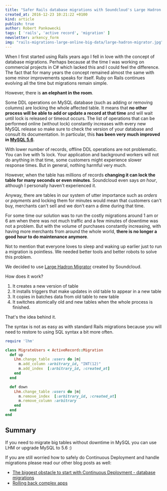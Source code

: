 ```yaml
---
title: "Safer Rails database migrations with Soundcloud's Large Hadron Migrator"
created_at: 2016-12-23 10:21:22 +0100
kind: article
publish: true
author: Robert Pankowecki
tags: [ 'rails', 'active record', 'migration' ]
newsletter: arkency_form
img: "rails-migrations-large-online-big-data/large-hadron-migrator.jpg"
---
```


When I first started using Rails years ago I fell in love with the concept of
database migrations. Perhaps because at the time I was working on commercial
projects in C# which lacked this and I could feel the difference. The fact
that for many years the concept remained almost the same with some minor
improvements speaks for itself. Ruby on Rails continues evolving all the time but
migrations remain simple.

However, there is **an elephant in the room**.

<!-- more -->

Some DDL operations on MySQL database (such as adding or removing columns)
are locking the whole affected table. It means that **no other process will be
able to add or update a record at that time** and will wait until lock is released
or timeout occurs. The list of operations that can be performed online (without lock)
constantly increases with every new MySQL release so make sure to check the
version of your database and consult its documentation. In particular, this
**has been very much improved in
[MySQL 5.6](https://dev.mysql.com/doc/refman/5.6/en/innodb-create-index-overview.html)**.

With lower number of records, offline DDL operations are not problematic. You can live with 1s
lock. Your application and background workers will not do anything in that
time, some customers might experience slower response times. But in general,
nothing harmful very much.

However, when the table has millions of records **changing it can lock the table
for many seconds or even minutes**. Soundcloud even says _an hour_, although
I personally haven't experienced it.

Anyway, there are tables in our system of utter importance such as _orders_ or
_payments_ and locking them for minutes would mean that customers can't buy,
merchants can't sell and we don't earn a dime during that time.

For some time our solution was to run the costly migrations around 1 am or 6 am when
there was not much traffic and a few minutes of downtime was not a problem.
But with the volume of purchases constantly increasing, with having more merchants from
around the whole world, **there is no longer a good hour to do
maintenance anymore**.

Not to mention that everyone loves to sleep and waking up earlier just to
run a migration is pointless. We needed better tools and better robots to
solve this problem.

We decided to use [Large Hadron Migrator](https://github.com/soundcloud/lhm)
created by Soundcloud.

How does it work?

1. It creates a new version of table
2. It installs triggers that make updates in old table to appear in a new table
3. It copies in batches data from old table to new table
4. It switches atomically old and new tables when the whole process is finished.

That's the idea behind it.

The syntax is not as easy as with standard Rails migrations because you will need
to restore to using SQL syntax a bit more often.

```ruby
require 'lhm'

class MigrateUsers < ActiveRecord::Migration
  def up
    Lhm.change_table :users do |m|
      m.add_column :arbitrary_id, "INT(12)"
      m.add_index  [:arbitrary_id, :created_at]
    end
  end

  def down
    Lhm.change_table :users do |m|
      m.remove_index  [:arbitrary_id, :created_at]
      m.remove_column :arbitrary
    end
  end
end
```

## Summary

If you need to migrate big tables without downtime in MySQL you can use LHM
or upgrade MySQL to 5.6 :)

If you are still worried how to safely do Continuous
Deployment and handle migrations please read our other blog posts as well:

* [The biggest obstacle to start with Continuous Deployment - database migrations](/2014/04/the-biggest-obstacle-to-start-with-continuous-deployment/)
* [Rolling back complex apps](/2015/10/rolling-back-complex-apps/)
